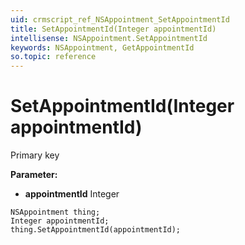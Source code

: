 ```yaml
---
uid: crmscript_ref_NSAppointment_SetAppointmentId
title: SetAppointmentId(Integer appointmentId)
intellisense: NSAppointment.SetAppointmentId
keywords: NSAppointment, GetAppointmentId
so.topic: reference
---
```


# SetAppointmentId(Integer appointmentId)

Primary key

**Parameter:** 
 - **appointmentId** Integer

```crmscript
NSAppointment thing;
Integer appointmentId;
thing.SetAppointmentId(appointmentId);
```

